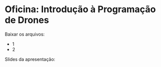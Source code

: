 # Oficina: Introdução à Programação de Drones

Baixar os arquivos:
- 1
- 2

Slides da apresentação:
